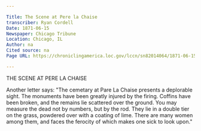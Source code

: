 ```yaml
---

Title: The Scene at Pere la Chaise
transcriber: Ryan Cordell
Date: 1871-06-15
Newspaper: Chicago Tribune
Location: Chicago, IL
Author: na
Cited source: na
Page URL: https://chroniclingamerica.loc.gov/lccn/sn82014064/1871-06-15/ed-1/seq-1/

---
```


THE SCENE AT PERE LA CHAISE

Another letter says: "The cemetary at Pare La Chaise presents a deplorable sight. The monuments have been greatly injured by the firing. Coffins have been broken, and the remains lie scattered over the ground. You may measure the dead not by numbers, but by the rod. They lie in a double tier on the grass, powdered over with a coating of lime. There are many women among them, and faces the ferocity of which makes one sick to look upon."
